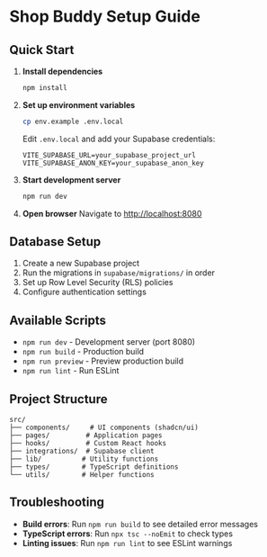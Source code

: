 # Shop Buddy Setup Guide

## Quick Start

1. **Install dependencies**
   ```bash
   npm install
   ```

2. **Set up environment variables**
   ```bash
   cp env.example .env.local
   ```
   Edit `.env.local` and add your Supabase credentials:
   ```env
   VITE_SUPABASE_URL=your_supabase_project_url
   VITE_SUPABASE_ANON_KEY=your_supabase_anon_key
   ```

3. **Start development server**
   ```bash
   npm run dev
   ```

4. **Open browser**
   Navigate to [http://localhost:8080](http://localhost:8080)

## Database Setup

1. Create a new Supabase project
2. Run the migrations in `supabase/migrations/` in order
3. Set up Row Level Security (RLS) policies
4. Configure authentication settings

## Available Scripts

- `npm run dev` - Development server (port 8080)
- `npm run build` - Production build
- `npm run preview` - Preview production build
- `npm run lint` - Run ESLint

## Project Structure

```
src/
├── components/     # UI components (shadcn/ui)
├── pages/         # Application pages
├── hooks/         # Custom React hooks
├── integrations/  # Supabase client
├── lib/          # Utility functions
├── types/        # TypeScript definitions
└── utils/        # Helper functions
```

## Troubleshooting

- **Build errors**: Run `npm run build` to see detailed error messages
- **TypeScript errors**: Run `npx tsc --noEmit` to check types
- **Linting issues**: Run `npm run lint` to see ESLint warnings
